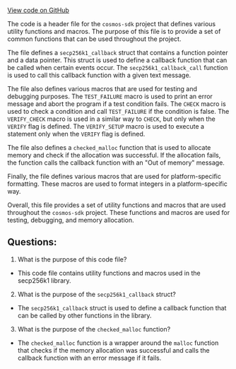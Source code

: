[View code on GitHub](https://github.com/cosmos/cosmos-sdk/blob/main/crypto/keys/secp256k1/internal/secp256k1/libsecp256k1/src/util.h)

The code is a header file for the `cosmos-sdk` project that defines various utility functions and macros. The purpose of this file is to provide a set of common functions that can be used throughout the project. 

The file defines a `secp256k1_callback` struct that contains a function pointer and a data pointer. This struct is used to define a callback function that can be called when certain events occur. The `secp256k1_callback_call` function is used to call this callback function with a given text message. 

The file also defines various macros that are used for testing and debugging purposes. The `TEST_FAILURE` macro is used to print an error message and abort the program if a test condition fails. The `CHECK` macro is used to check a condition and call `TEST_FAILURE` if the condition is false. The `VERIFY_CHECK` macro is used in a similar way to `CHECK`, but only when the `VERIFY` flag is defined. The `VERIFY_SETUP` macro is used to execute a statement only when the `VERIFY` flag is defined. 

The file also defines a `checked_malloc` function that is used to allocate memory and check if the allocation was successful. If the allocation fails, the function calls the callback function with an "Out of memory" message. 

Finally, the file defines various macros that are used for platform-specific formatting. These macros are used to format integers in a platform-specific way. 

Overall, this file provides a set of utility functions and macros that are used throughout the `cosmos-sdk` project. These functions and macros are used for testing, debugging, and memory allocation.
## Questions: 
 1. What is the purpose of this code file?
- This code file contains utility functions and macros used in the secp256k1 library.

2. What is the purpose of the `secp256k1_callback` struct?
- The `secp256k1_callback` struct is used to define a callback function that can be called by other functions in the library.

3. What is the purpose of the `checked_malloc` function?
- The `checked_malloc` function is a wrapper around the `malloc` function that checks if the memory allocation was successful and calls the callback function with an error message if it fails.